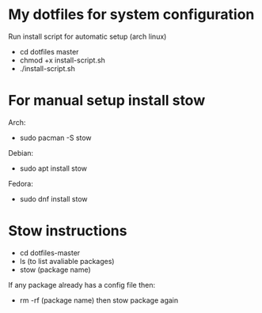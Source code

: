 # My dotfiles for system configuration 

Run install script for automatic setup (arch linux)
- cd dotfiles master
- chmod +x install-script.sh
- ./install-script.sh

# For manual setup install stow

Arch:
- sudo pacman -S stow

Debian: 
- sudo apt install stow
  
Fedora:
- sudo dnf install stow

# Stow instructions 
- cd dotfiles-master
- ls (to list avaliable packages)
- stow (package name)

If any package already has a config file then:
- rm -rf (package name) then stow package again
